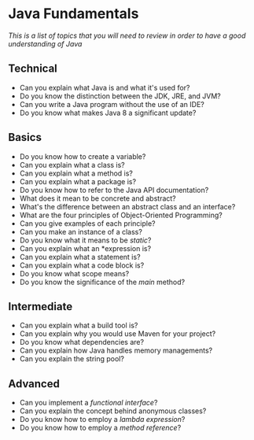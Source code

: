 # Java Fundamentals

*This is a list of topics that you will need to review in order to have a good understanding of Java*

## Technical

- Can you explain what Java is and what it's used for?
- Do you know the distinction between the JDK, JRE, and JVM?
- Can you write a Java program without the use of an IDE?
- Do you know what makes Java 8 a significant update?

## Basics

- Do you know how to create a variable?
- Can you explain what a class is?
- Can you explain what a method is?
- Can you explain what a package is?
- Do you know how to refer to the Java API documentation?
- What does it mean to be concrete and abstract?
- What's the difference between an abstract class and an interface?
- What are the four principles of Object-Oriented Programming?
- Can you give examples of each principle?
- Can you make an instance of a class?
- Do you know what it means to be *static*?
- Can you explain what an *expression is?
- Can you explain what a statement is?
- Can you explain what a code block is?
- Do you know what scope means?
- Do you know the significance of the *main* method?

## Intermediate

- Can you explain what a build tool is?
- Can you explain why you would use Maven for your project?
- Do you know what dependencies are?
- Can you explain how Java handles memory managements?
- Can you explain the string pool?

## Advanced

- Can you implement a *functional interface*?
- Can you explain the concept behind anonymous classes?
- Do you know how to employ a *lambda expression*?
- Do you know how to employ a *method reference*?
